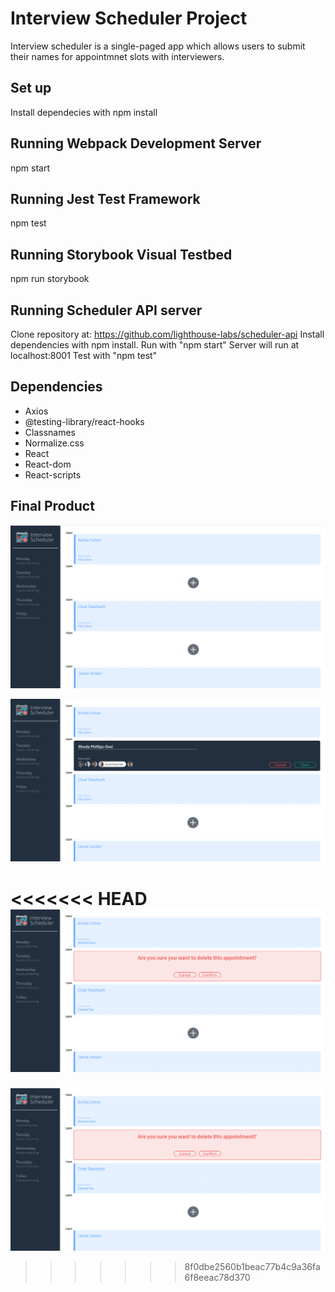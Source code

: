 # Interview Scheduler Project

Interview scheduler is a single-paged app which allows users to submit their names for appointmnet slots with interviewers.

## Set up

Install dependecies with npm install

## Running Webpack Development Server

npm start

## Running Jest Test Framework

npm test

## Running Storybook Visual Testbed

npm run storybook

## Running Scheduler API server

Clone repository at: https://github.com/lighthouse-labs/scheduler-api
Install dependencies with npm install.
Run with "npm start"
Server will run at localhost:8001
Test with "npm test"
## Dependencies

- Axios
- @testing-library/react-hooks
- Classnames
- Normalize.css
- React
- React-dom
- React-scripts

## Final Product

!["Main page of app"](https://github.com/rphillipsosei/scheduler/blob/master/docs/home.png)

!["Adding of student name for appointment slot"](https://github.com/rphillipsosei/scheduler/blob/master/docs/schedule-appt.png)

<<<<<<< HEAD
!["Confirmation page before deletion"](https://github.com/rphillipsosei/scheduler/blob/master/docs/delete-appt.png)
=======
!["Confirmation page before deletion"](https://github.com/rphillipsosei/scheduler/blob/master/docs/delete-appt.png)

> > > > > > > 8f0dbe2560b1beac77b4c9a36fa6f8eeac78d370
